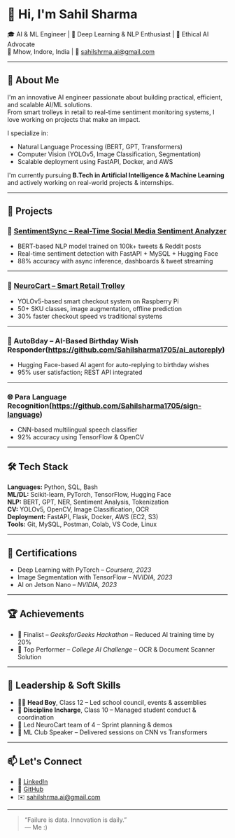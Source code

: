 # 👋 Hi, I'm Sahil Sharma

🎓 AI & ML Engineer | 🤖 Deep Learning & NLP Enthusiast | 🧠 Ethical AI Advocate  
📍 Mhow, Indore, India | 📧 sahilshrma.ai@gmail.com

---

## 🧠 About Me

I'm an innovative AI engineer passionate about building practical, efficient, and scalable AI/ML solutions.  
From smart trolleys in retail to real-time sentiment monitoring systems, I love working on projects that make an impact.

I specialize in:
- Natural Language Processing (BERT, GPT, Transformers)
- Computer Vision (YOLOv5, Image Classification, Segmentation)
- Scalable deployment using FastAPI, Docker, and AWS

I'm currently pursuing **B.Tech in Artificial Intelligence & Machine Learning** and actively working on real-world projects & internships.

---

## 🚀 Projects

### 🧠 [SentimentSync – Real-Time Social Media Sentiment Analyzer](https://github.com/Sahilsharma1705/sentiment-analysis)
- BERT-based NLP model trained on 100k+ tweets & Reddit posts
- Real-time sentiment detection with FastAPI + MySQL + Hugging Face
- 88% accuracy with async inference, dashboards & tweet streaming

---

### 🛒 [NeuroCart – Smart Retail Trolley](https://github.com/Sahilsharma1705/NeuroCart)
- YOLOv5-based smart checkout system on Raspberry Pi
- 50+ SKU classes, image augmentation, offline prediction
- 30% faster checkout speed vs traditional systems

---

### 🎂 AutoBday – AI-Based Birthday Wish Responder(https://github.com/Sahilsharma1705/ai_autoreply)
- Hugging Face-based AI agent for auto-replying to birthday wishes
- 95% user satisfaction; REST API integrated

---

### 🌐 Para Language Recognition(https://github.com/Sahilsharma1705/sign-language)
- CNN-based multilingual speech classifier
- 92% accuracy using TensorFlow & OpenCV

---

## 🛠️ Tech Stack

**Languages:** Python, SQL, Bash  
**ML/DL:** Scikit-learn, PyTorch, TensorFlow, Hugging Face  
**NLP:** BERT, GPT, NER, Sentiment Analysis, Tokenization  
**CV:** YOLOv5, OpenCV, Image Classification, OCR  
**Deployment:** FastAPI, Flask, Docker, AWS (EC2, S3)  
**Tools:** Git, MySQL, Postman, Colab, VS Code, Linux

---

## 📜 Certifications

- Deep Learning with PyTorch – *Coursera, 2023*  
- Image Segmentation with TensorFlow – *NVIDIA, 2023*  
- AI on Jetson Nano – *NVIDIA, 2023*

---

## 🏆 Achievements

- 🥇 Finalist – *GeeksforGeeks Hackathon* – Reduced AI training time by 20%  
- 🏅 Top Performer – *College AI Challenge* – OCR & Document Scanner Solution

---

## 🧩 Leadership & Soft Skills

- 👨‍🎓 **Head Boy**, Class 12 – Led school council, events & assemblies  
- 🚦 **Discipline Incharge**, Class 10 – Managed student conduct & coordination  
- 👥 Led NeuroCart team of 4 – Sprint planning & demos  
- 🧠 ML Club Speaker – Delivered sessions on CNN vs Transformers

---

## 📫 Let's Connect

- 🔗 [LinkedIn](https://www.linkedin.com/in/sahil-sharma-662a94257/)
- 🐙 [GitHub](https://github.com/Sahilsharma1705)
- ✉️ sahilshrma.ai@gmail.com

---

> “Failure is data. Innovation is daily.”  
> — Me :)
